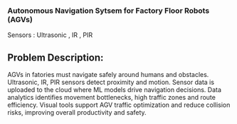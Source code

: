 ### Autonomous Navigation Sytsem for Factory Floor Robots (AGVs)

Sensors : Ultrasonic , IR , PIR

## Problem Description:
AGVs in fatories must navigate safely around humans and obstacles. Ultrasonic, IR, PIR sensors detect proximity and motion. Sensor data is uploaded to the cloud where ML models drive navigation decisions. Data analytics identifies movement bottlenecks, high traffic zones and route efficiency. Visual tools support AGV traffic optimization and reduce collision risks, improving overall productivity and safety.
